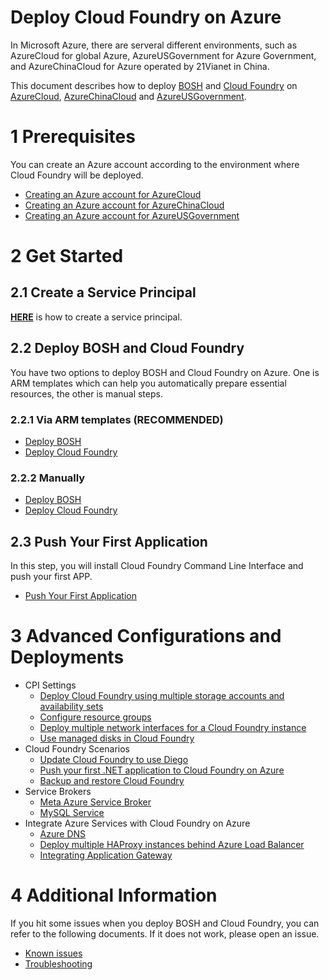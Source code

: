 # Deploy Cloud Foundry on Azure

In Microsoft Azure, there are serveral different environments, such as AzureCloud for global Azure, AzureUSGovernment for Azure Government, and AzureChinaCloud for Azure operated by 21Vianet in China.

This document describes how to deploy [BOSH](http://bosh.io/) and [Cloud Foundry](https://www.cloudfoundry.org/) on [AzureCloud](https://azure.microsoft.com/en-us/), [AzureChinaCloud](https://www.azure.cn/) and [AzureUSGovernment](http://www.azure.com/gov).

# 1 Prerequisites

You can create an Azure account according to the environment where Cloud Foundry will be deployed.

* [Creating an Azure account for AzureCloud](https://azure.microsoft.com/en-us/pricing/free-trial/)
* [Creating an Azure account for AzureChinaCloud](https://www.azure.cn/pricing/pia/)
* [Creating an Azure account for AzureUSGovernment](https://azuregov.microsoft.com/trial/azuregovtrial)

# 2 Get Started

## 2.1 Create a Service Principal

[**HERE**](./get-started/create-service-principal.md) is how to create a service principal.

## 2.2 Deploy BOSH and Cloud Foundry

You have two options to deploy BOSH and Cloud Foundry on Azure. One is ARM templates which can help you automatically prepare essential resources, the other is manual steps.

### 2.2.1 Via ARM templates (**RECOMMENDED**)

* [Deploy BOSH](./get-started/via-arm-templates/deploy-bosh-via-arm-templates.md)
* [Deploy Cloud Foundry](./get-started/via-arm-templates/deploy-cloudfoundry-via-arm-templates.md)

### 2.2.2 Manually

* [Deploy BOSH](https://bosh.io/docs/init-azure.html)
* [Deploy Cloud Foundry](https://docs.cloudfoundry.org/deploying/azure/index.html)

## 2.3 Push Your First Application

In this step, you will install Cloud Foundry Command Line Interface and push your first APP.

* [Push Your First Application](./get-started/push-demo-app.md)

# 3 Advanced Configurations and Deployments

* CPI Settings
  * [Deploy Cloud Foundry using multiple storage accounts and availability sets](./advanced/deploy-cloudfoundry-for-enterprise/)
  * [Configure resource groups](./advanced/configure-resource-groups/)
  * [Deploy multiple network interfaces for a Cloud Foundry instance](./advanced/deploy-multiple-network-interfaces/)
  * [Use managed disks in Cloud Foundry](./advanced/managed-disks/)
* Cloud Foundry Scenarios
  * [Update Cloud Foundry to use Diego](./advanced/switch-to-diego-default-architecture/)
  * [Push your first .NET application to Cloud Foundry on Azure](./advanced/push-your-first-net-application-to-cloud-foundry-on-azure/)
  * [Backup and restore Cloud Foundry](./advanced/backup-and-restore-cloud-foundry/)
* Service Brokers
  * [Meta Azure Service Broker](https://github.com/Azure/meta-azure-service-broker)
  * [MySQL Service](./advanced/deploy-mysql/)
* Integrate Azure Services with Cloud Foundry on Azure
  * [Azure DNS](./advanced/deploy-azuredns/)
  * [Deploy multiple HAProxy instances behind Azure Load Balancer](./advanced/deploy-multiple-haproxy/)
  * [Integrating Application Gateway](./advanced/application-gateway/)

# 4 Additional Information

If you hit some issues when you deploy BOSH and Cloud Foundry, you can refer to the following documents. If it does not work, please open an issue.

* [Known issues](./additional-information/known-issues.md)
* [Troubleshooting](./additional-information/troubleshooting.md)
